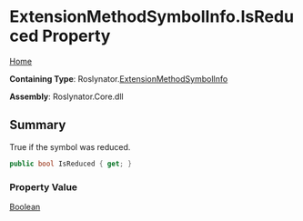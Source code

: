 # ExtensionMethodSymbolInfo\.IsReduced Property

[Home](../../../README.md)

**Containing Type**: Roslynator\.[ExtensionMethodSymbolInfo](../README.md)

**Assembly**: Roslynator\.Core\.dll

## Summary

True if the symbol was reduced\.

```csharp
public bool IsReduced { get; }
```

### Property Value

[Boolean](https://docs.microsoft.com/en-us/dotnet/api/system.boolean)

